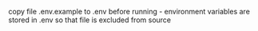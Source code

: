 copy file .env.example to .env before running - environment variables are stored in .env so that file is excluded from source